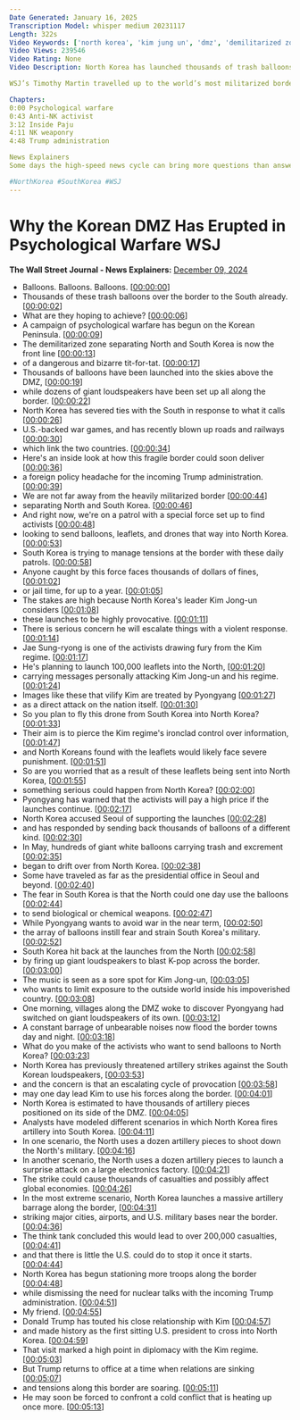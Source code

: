 ```yaml
---
Date Generated: January 16, 2025
Transcription Model: whisper medium 20231117
Length: 322s
Video Keywords: ['north korea', 'kim jung un', 'dmz', 'demilitarized zone', 'korea', 'south korea', 'military', 'explainer', 'wsj explains', 'wsj explained', 'wsj explainer', 'north korea news', 'south korea news', 'korean border', 'north korea latest', 'dmz tour', 'dmz korea', 'dmz meaning', 'north korea south korea', 'psych ops', 'psychological warfare', 'dmz live', 'dmz warzone', 'seoul', 'pyongyang', 'kim jong un', 'trash balloons', 'paju', 'north korea weapons', 'south korea presdient', 'martial law', 'korea propoganda', 'inside the dmz', 'wonews']
Video Views: 239546
Video Rating: None
Video Description: North Korea has launched thousands of trash balloons across the DMZ into South Korea. A campaign of psychological warfare has begun on the Korean Peninsula as the demilitarized zone has now become a frontline for a dangerous and bizarre tit for tat. 

WSJ’s Timothy Martin travelled up to the world’s most militarized border to see how this fragile border could soon deliver a foreign policy headache for the incoming Trump administration.

Chapters:
0:00 Psychological warfare
0:43 Anti-NK activist
3:12 Inside Paju
4:11 NK weaponry
4:48 Trump administration

News Explainers
Some days the high-speed news cycle can bring more questions than answers. WSJ’s news explainers break down the day's biggest stories into bite-size pieces to help you make sense of the news.

#NorthKorea #SouthKorea #WSJ
---
```


# Why the Korean DMZ Has Erupted in Psychological Warfare   WSJ
**The Wall Street Journal - News Explainers:** [December 09, 2024](https://www.youtube.com/watch?v=i_ycBmT5J8o)
*  Balloons. Balloons. Balloons. [[00:00:00](https://www.youtube.com/watch?v=i_ycBmT5J8o&t=0.0s)]
*  Thousands of these trash balloons over the border to the South already. [[00:00:02](https://www.youtube.com/watch?v=i_ycBmT5J8o&t=2.0s)]
*  What are they hoping to achieve? [[00:00:06](https://www.youtube.com/watch?v=i_ycBmT5J8o&t=6.16s)]
*  A campaign of psychological warfare has begun on the Korean Peninsula. [[00:00:09](https://www.youtube.com/watch?v=i_ycBmT5J8o&t=9.120000000000001s)]
*  The demilitarized zone separating North and South Korea is now the front line [[00:00:13](https://www.youtube.com/watch?v=i_ycBmT5J8o&t=13.200000000000001s)]
*  of a dangerous and bizarre tit-for-tat. [[00:00:17](https://www.youtube.com/watch?v=i_ycBmT5J8o&t=17.04s)]
*  Thousands of balloons have been launched into the skies above the DMZ, [[00:00:19](https://www.youtube.com/watch?v=i_ycBmT5J8o&t=19.52s)]
*  while dozens of giant loudspeakers have been set up all along the border. [[00:00:22](https://www.youtube.com/watch?v=i_ycBmT5J8o&t=22.96s)]
*  North Korea has severed ties with the South in response to what it calls [[00:00:26](https://www.youtube.com/watch?v=i_ycBmT5J8o&t=26.72s)]
*  U.S.-backed war games, and has recently blown up roads and railways [[00:00:30](https://www.youtube.com/watch?v=i_ycBmT5J8o&t=30.48s)]
*  which link the two countries. [[00:00:34](https://www.youtube.com/watch?v=i_ycBmT5J8o&t=34.08s)]
*  Here's an inside look at how this fragile border could soon deliver [[00:00:36](https://www.youtube.com/watch?v=i_ycBmT5J8o&t=36.239999999999995s)]
*  a foreign policy headache for the incoming Trump administration. [[00:00:39](https://www.youtube.com/watch?v=i_ycBmT5J8o&t=39.2s)]
*  We are not far away from the heavily militarized border [[00:00:44](https://www.youtube.com/watch?v=i_ycBmT5J8o&t=44.08s)]
*  separating North and South Korea. [[00:00:46](https://www.youtube.com/watch?v=i_ycBmT5J8o&t=46.72s)]
*  And right now, we're on a patrol with a special force set up to find activists [[00:00:48](https://www.youtube.com/watch?v=i_ycBmT5J8o&t=48.480000000000004s)]
*  looking to send balloons, leaflets, and drones that way into North Korea. [[00:00:53](https://www.youtube.com/watch?v=i_ycBmT5J8o&t=53.12s)]
*  South Korea is trying to manage tensions at the border with these daily patrols. [[00:00:58](https://www.youtube.com/watch?v=i_ycBmT5J8o&t=58.56s)]
*  Anyone caught by this force faces thousands of dollars of fines, [[00:01:02](https://www.youtube.com/watch?v=i_ycBmT5J8o&t=62.4s)]
*  or jail time, for up to a year. [[00:01:05](https://www.youtube.com/watch?v=i_ycBmT5J8o&t=65.76s)]
*  The stakes are high because North Korea's leader Kim Jong-un considers [[00:01:08](https://www.youtube.com/watch?v=i_ycBmT5J8o&t=68.72s)]
*  these launches to be highly provocative. [[00:01:11](https://www.youtube.com/watch?v=i_ycBmT5J8o&t=71.84s)]
*  There is serious concern he will escalate things with a violent response. [[00:01:14](https://www.youtube.com/watch?v=i_ycBmT5J8o&t=74.0s)]
*  Jae Sung-ryong is one of the activists drawing fury from the Kim regime. [[00:01:17](https://www.youtube.com/watch?v=i_ycBmT5J8o&t=77.2s)]
*  He's planning to launch 100,000 leaflets into the North, [[00:01:20](https://www.youtube.com/watch?v=i_ycBmT5J8o&t=80.88000000000001s)]
*  carrying messages personally attacking Kim Jong-un and his regime. [[00:01:24](https://www.youtube.com/watch?v=i_ycBmT5J8o&t=84.0s)]
*  Images like these that vilify Kim are treated by Pyongyang [[00:01:27](https://www.youtube.com/watch?v=i_ycBmT5J8o&t=87.60000000000001s)]
*  as a direct attack on the nation itself. [[00:01:30](https://www.youtube.com/watch?v=i_ycBmT5J8o&t=90.8s)]
*  So you plan to fly this drone from South Korea into North Korea? [[00:01:33](https://www.youtube.com/watch?v=i_ycBmT5J8o&t=93.36s)]
*  Their aim is to pierce the Kim regime's ironclad control over information, [[00:01:47](https://www.youtube.com/watch?v=i_ycBmT5J8o&t=107.68s)]
*  and North Koreans found with the leaflets would likely face severe punishment. [[00:01:51](https://www.youtube.com/watch?v=i_ycBmT5J8o&t=111.52000000000001s)]
*  So are you worried that as a result of these leaflets being sent into North Korea, [[00:01:55](https://www.youtube.com/watch?v=i_ycBmT5J8o&t=115.28s)]
*  something serious could happen from North Korea? [[00:02:00](https://www.youtube.com/watch?v=i_ycBmT5J8o&t=120.72s)]
*  Pyongyang has warned that the activists will pay a high price if the launches continue. [[00:02:17](https://www.youtube.com/watch?v=i_ycBmT5J8o&t=137.2s)]
*  North Korea accused Seoul of supporting the launches [[00:02:28](https://www.youtube.com/watch?v=i_ycBmT5J8o&t=148.23999999999998s)]
*  and has responded by sending back thousands of balloons of a different kind. [[00:02:30](https://www.youtube.com/watch?v=i_ycBmT5J8o&t=150.88s)]
*  In May, hundreds of giant white balloons carrying trash and excrement [[00:02:35](https://www.youtube.com/watch?v=i_ycBmT5J8o&t=155.12s)]
*  began to drift over from North Korea. [[00:02:38](https://www.youtube.com/watch?v=i_ycBmT5J8o&t=158.56s)]
*  Some have traveled as far as the presidential office in Seoul and beyond. [[00:02:40](https://www.youtube.com/watch?v=i_ycBmT5J8o&t=160.79999999999998s)]
*  The fear in South Korea is that the North could one day use the balloons [[00:02:44](https://www.youtube.com/watch?v=i_ycBmT5J8o&t=164.88s)]
*  to send biological or chemical weapons. [[00:02:47](https://www.youtube.com/watch?v=i_ycBmT5J8o&t=167.92s)]
*  While Pyongyang wants to avoid war in the near term, [[00:02:50](https://www.youtube.com/watch?v=i_ycBmT5J8o&t=170.48s)]
*  the array of balloons instill fear and strain South Korea's military. [[00:02:52](https://www.youtube.com/watch?v=i_ycBmT5J8o&t=172.64s)]
*  South Korea hit back at the launches from the North [[00:02:58](https://www.youtube.com/watch?v=i_ycBmT5J8o&t=178.07999999999998s)]
*  by firing up giant loudspeakers to blast K-pop across the border. [[00:03:00](https://www.youtube.com/watch?v=i_ycBmT5J8o&t=180.32s)]
*  The music is seen as a sore spot for Kim Jong-un, [[00:03:05](https://www.youtube.com/watch?v=i_ycBmT5J8o&t=185.76s)]
*  who wants to limit exposure to the outside world inside his impoverished country. [[00:03:08](https://www.youtube.com/watch?v=i_ycBmT5J8o&t=188.07999999999998s)]
*  One morning, villages along the DMZ woke to discover Pyongyang had switched on giant loudspeakers of its own. [[00:03:12](https://www.youtube.com/watch?v=i_ycBmT5J8o&t=192.88s)]
*  A constant barrage of unbearable noises now flood the border towns day and night. [[00:03:18](https://www.youtube.com/watch?v=i_ycBmT5J8o&t=198.79999999999998s)]
*  What do you make of the activists who want to send balloons to North Korea? [[00:03:23](https://www.youtube.com/watch?v=i_ycBmT5J8o&t=203.6s)]
*  North Korea has previously threatened artillery strikes against the South Korean loudspeakers, [[00:03:53](https://www.youtube.com/watch?v=i_ycBmT5J8o&t=233.6s)]
*  and the concern is that an escalating cycle of provocation [[00:03:58](https://www.youtube.com/watch?v=i_ycBmT5J8o&t=238.88s)]
*  may one day lead Kim to use his forces along the border. [[00:04:01](https://www.youtube.com/watch?v=i_ycBmT5J8o&t=241.6s)]
*  North Korea is estimated to have thousands of artillery pieces positioned on its side of the DMZ. [[00:04:05](https://www.youtube.com/watch?v=i_ycBmT5J8o&t=245.92s)]
*  Analysts have modeled different scenarios in which North Korea fires artillery into South Korea. [[00:04:11](https://www.youtube.com/watch?v=i_ycBmT5J8o&t=251.35999999999999s)]
*  In one scenario, the North uses a dozen artillery pieces to shoot down the North's military. [[00:04:16](https://www.youtube.com/watch?v=i_ycBmT5J8o&t=256.15999999999997s)]
*  In another scenario, the North uses a dozen artillery pieces to launch a surprise attack on a large electronics factory. [[00:04:21](https://www.youtube.com/watch?v=i_ycBmT5J8o&t=261.2s)]
*  The strike could cause thousands of casualties and possibly affect global economies. [[00:04:26](https://www.youtube.com/watch?v=i_ycBmT5J8o&t=266.8s)]
*  In the most extreme scenario, North Korea launches a massive artillery barrage along the border, [[00:04:31](https://www.youtube.com/watch?v=i_ycBmT5J8o&t=271.84000000000003s)]
*  striking major cities, airports, and U.S. military bases near the border. [[00:04:36](https://www.youtube.com/watch?v=i_ycBmT5J8o&t=276.72s)]
*  The think tank concluded this would lead to over 200,000 casualties, [[00:04:41](https://www.youtube.com/watch?v=i_ycBmT5J8o&t=281.28000000000003s)]
*  and that there is little the U.S. could do to stop it once it starts. [[00:04:44](https://www.youtube.com/watch?v=i_ycBmT5J8o&t=284.88s)]
*  North Korea has begun stationing more troops along the border [[00:04:48](https://www.youtube.com/watch?v=i_ycBmT5J8o&t=288.64s)]
*  while dismissing the need for nuclear talks with the incoming Trump administration. [[00:04:51](https://www.youtube.com/watch?v=i_ycBmT5J8o&t=291.84000000000003s)]
*  My friend. [[00:04:55](https://www.youtube.com/watch?v=i_ycBmT5J8o&t=295.6s)]
*  Donald Trump has touted his close relationship with Kim [[00:04:57](https://www.youtube.com/watch?v=i_ycBmT5J8o&t=297.2s)]
*  and made history as the first sitting U.S. president to cross into North Korea. [[00:04:59](https://www.youtube.com/watch?v=i_ycBmT5J8o&t=299.84000000000003s)]
*  That visit marked a high point in diplomacy with the Kim regime. [[00:05:03](https://www.youtube.com/watch?v=i_ycBmT5J8o&t=303.84000000000003s)]
*  But Trump returns to office at a time when relations are sinking [[00:05:07](https://www.youtube.com/watch?v=i_ycBmT5J8o&t=307.84000000000003s)]
*  and tensions along this border are soaring. [[00:05:11](https://www.youtube.com/watch?v=i_ycBmT5J8o&t=311.04s)]
*  He may soon be forced to confront a cold conflict that is heating up once more. [[00:05:13](https://www.youtube.com/watch?v=i_ycBmT5J8o&t=313.6s)]
